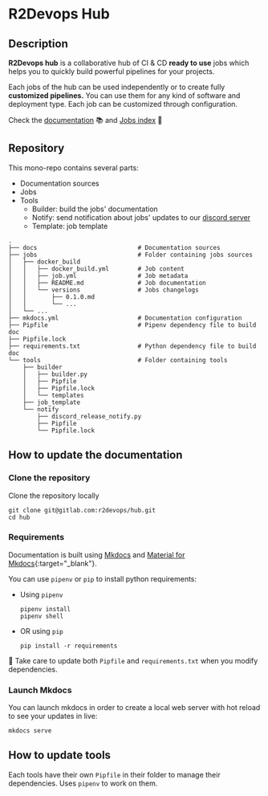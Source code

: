 # R2Devops Hub

## Description

**R2Devops hub** is a collaborative hub of CI & CD **ready to use** jobs which
helps you to quickly build powerful pipelines for your projects.


Each jobs of the hub can be used independently or to create fully **customized pipelines.**
You can use them for any kind of software and deployment type. Each job can be
customized through configuration.

Check the [documentation](https://r2devops.io) 📚 and [Jobs
index](https://r2devops.io/jobs/) 🚀

## Repository

This mono-repo contains several parts:

* Documentation sources
* Jobs
* Tools
    * Builder: build the jobs' documentation
    * Notify: send notification about jobs' updates to our [discord server](https://discord.gg/5QKpGqR)
    * Template: job template

```
.
├── docs                            # Documentation sources
├── jobs                            # Folder containing jobs sources
│   ├── docker_build
│   │   ├── docker_build.yml        # Job content
│   │   ├── job.yml                 # Job metadata
│   │   ├── README.md               # Job documentation
│   │   └── versions                # Jobs changelogs
│   │       ├── 0.1.0.md
│   │       └── ...
│   └── ...
├── mkdocs.yml                      # Documentation configuration
├── Pipfile                         # Pipenv dependency file to build doc
├── Pipfile.lock
├── requirements.txt                # Python dependency file to build doc
└── tools                           # Folder containing tools
    ├── builder
    │   ├── builder.py
    │   ├── Pipfile
    │   ├── Pipfile.lock
    │   └── templates
    ├── job_template
    └── notify
        ├── discord_release_notify.py
        ├── Pipfile
        └── Pipfile.lock
```

## How to update the documentation

### Clone the repository

Clone the repository locally

```shell
git clone git@gitlab.com:r2devops/hub.git
cd hub
```

### Requirements

Documentation is built using [Mkdocs](https://www.mkdocs.org) and [Material for
Mkdocs](https://squidfunk.github.io/mkdocs-material/){:target="_blank"}.

You can use `pipenv` or `pip` to install python requirements:

* Using `pipenv`

    ```shell
    pipenv install
    pipenv shell
    ```

* OR using `pip`

    ```shell
    pip install -r requirements
    ```

🚨 Take care to update both `Pipfile` and `requirements.txt` when you modify
dependencies.

### Launch Mkdocs

You can launch mkdocs in order to create a local web server with hot reload to
see your updates in live:

```shell
mkdocs serve
```

## How to update tools

Each tools have their own `Pipfile` in their folder to manage their
dependencies. Uses `pipenv` to work on them.
